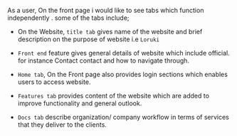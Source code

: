As a user, On the front page i would like to see tabs which function
independently . some of the tabs include;

- On the Website, `title tab` gives name of the website and brief description on
  the purpose of website i.e `Loruki`
- `Front end` feature gives general details of website which include official.
  for instance Contact contact and how to navigate through.

- `Home tab`, On the Front page also provides login sections which enables users
  to access website.

- `Features tab` provides content of the website which are added to improve
  functionality and general outlook.
- `Docs tab` describe organization/ company workflow in terms of services that
  they deliver to the clients.
